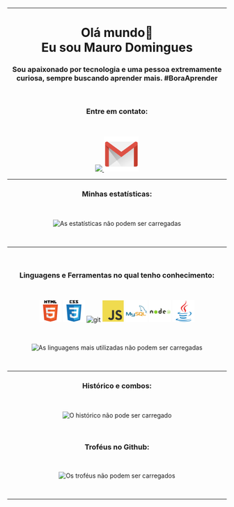 <hr>

<h1 align="center">Olá mundo👋<br>Eu sou Mauro Domingues</h1>
<h3 align="center">Sou apaixonado por tecnologia e uma pessoa extremamente curiosa, sempre buscando aprender mais. #BoraAprender</h3><br>
<h3 align="center">Entre em contato:</h3><br>
<p align="center">
  <a href="https://www.linkedin.com/in/mauro-domingues-mrcross-37374a245">
    <img src="https://img.icons8.com/fluent/48/000000/linkedin.png" height="80">
  </a>
  <a href="mailto:maurinho.villa@hotmail.com">
    <img src="https://github.com/Mauro-Domingues/Mauro-Domingues-portifolio/blob/main/images/email-icon.png?raw=true" height="80">
  </a>
</p><hr>

<!-- stats -->

<h3 align="center">Minhas estatísticas: </h3><br>
<p align="center">
  <img align="center" src="https://github-readme-stats.vercel.app/api?username=Mauro-Domingues&show_icons=true&theme=highcontrast" alt="As estatísticas não podem ser carregadas"/></p><br>

<hr>

<!-- icons -->

<br><h3 align="center">Linguagens e Ferramentas no qual tenho conhecimento:</h3><br>

<p align="center" padding="200px">
    <img src="https://raw.githubusercontent.com/devicons/devicon/master/icons/html5/html5-original-wordmark.svg" alt="html5" width="50"/>
    <img src="https://raw.githubusercontent.com/devicons/devicon/master/icons/css3/css3-original-wordmark.svg" alt="css3" width="50"/>
    <img src="https://www.vectorlogo.zone/logos/git-scm/git-scm-icon.svg" alt="git" width="50"/>
    <img src="https://raw.githubusercontent.com/devicons/devicon/master/icons/javascript/javascript-original.svg" alt="javascript" width="50"/>
    <img src="https://raw.githubusercontent.com/devicons/devicon/master/icons/mysql/mysql-original-wordmark.svg" alt="mysql" width="50"/>
    <img src="https://raw.githubusercontent.com/devicons/devicon/master/icons/nodejs/nodejs-original-wordmark.svg" alt="nodejs" width="50"/>
    <img src="https://raw.githubusercontent.com/devicons/devicon/master/icons/java/java-original.svg" alt="nodejs" width="50"/>
 </p><br>
 
 <!-- most used languages-->

<p align="center">
  <img align="center" src="https://github-readme-stats.vercel.app/api/top-langs?username=mauro-domingues&show_icons=true&theme=highcontrast" alt="As linguagens mais utilizadas não podem ser carregadas"/>
</p><br>

<hr>

<!-- streak -->

<h3 align="center">Histórico e combos:</h3><br>

<p align="center">
  <img align="center" src="https://github-readme-streak-stats.herokuapp.com/?user=mauro-domingues&show_icons=true&theme=highcontrast" alt="O histórico não pode ser carregado"/>
</p><br>

<!-- trophy -->

<h3 align="center">Troféus no Github:</h3><br>

<p align="center">
    <img src="https://github-profile-trophy.vercel.app/?username=mauro-domingues&theme=onestar" alt="Os troféus não podem ser carregados"/>
</p><br>

<hr>
